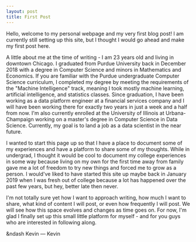```yaml
---
layout: post
title: First Post
---
```


Hello, welcome to my personal webpage and my very first blog post! I am currently still setting up this site, but I thought I would go ahead and make my first post here.

A little about me at the time of writing - I am 23 years old and living in downtown Chicago. I graduated from Purdue University back in December 2018 with a degree in Computer Science and minors in Mathematics and Economics. If you are familiar with the Purdue undergraduate Computer Science curriculum, I completed my degree by meeting the requirements of the "Machine Intelligence" track, meaning I took mostly machine learning, artificial intelligence, and statistics classes. Since graduation, I have been working as a data platform engineer at a financial services company and I will have been working there for exactly two years in just a week and a half from now. I'm also currently enrolled at the University of Illinois at Urbana-Champaign working on a master's degree in Computer Science in Data Science. Currently, my goal is to land a job as a data scientist in the near future.

I wanted to start this page up so that I have a place to document some of my experiences and have a platform to share some of my thoughts. While in undergrad, I thought it would be cool to document my college experiences in some way because living on my own for the first time away from family gave me a lot of freedom to try new things and forced me to grow as a person. I would've liked to have started this site up maybe back in January 2019 when I was fresh out of college because a lot has happened over the past few years, but hey, better late then never.

I'm not totally sure yet how I want to approach writing, how much I want to share, what kind of content I will post, or even how frequently I will post. We will see how this space evolves and changes as time goes on. For now, I'm glad I finally set up this small little platform for myself - and for you guys who are interested in following along.

&ndash Kevin
— Kevin
